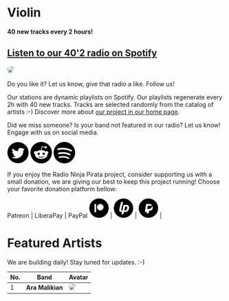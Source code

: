 # Violin

**40 new tracks every 2 hours!**


## [Listen to our 40'2 radio on Spotify](https://open.spotify.com/playlist/2si1q3goNhpM7JXl3Mz7Og?si=ycM5-swKSGqqx64ch942uA)

<a href="https://open.spotify.com/playlist/2si1q3goNhpM7JXl3Mz7Og?si=ycM5-swKSGqqx64ch942uA" target="_blank"><img src="https://mosaic.scdn.co/640/ab67616d0000b27388a470df8763a233f0dd177bab67616d0000b273e38051840ec58a50d18214a7ab67616d0000b273e925544987439d10c68af3c2ab67616d0000b273edd8e6986c952b07c2c8bc87" height="300" width="auto" style="border-radius:50%"></a>

Do you like it? Let us know, give that radio a like. Follow us!


Our stations are dynamic playlists on Spotify. Our playlists regenerate every 2h with 40 new tracks. Tracks are selected randomly from the catalog of artists :-) Discover more about [our project in our home page](https://radioninjapirata.github.io).

Did we miss someone? Is your band not featured in our radio? Let us know! Engage with us on social media.

<p>
    <a href="https://twitter.com/RNinjaPirata" target="_blank"><img src="assets/twitter_button.png" alt="twitter" height="50" width="50" /></a>
    <a href="https://www.reddit.com/r/RadioNinjaPirata/" target="_blank"><img src="assets/reddit_button.png" alt="reddit" height="50" width="50" /></a>
    <a href="https://open.spotify.com/user/pagbz485dhfowwiza5wc9cwh8?si=XVuH5a3NQ8Ohft-yPC5XBA" target="_blank"><img src="assets/spotify_button.png" alt="spotify" height="50" width="50" /></a>
</p>


If you enjoy the Radio Ninja Pirata project, consider supporting us with a small donation, we are giving our best to keep this project running! Choose your favorite donation platform bellow:

 Patreon | LiberaPay | PayPal
<a href="https://www.patreon.com/radioninjapirata" target="_blank"><img src="assets/patreon_black_logo_500x500.png" alt="patreon" height="45" width="45" /></a> | <a href="https://liberapay.com/RadioNinjaPirata/donate" target="_blank"><img src="assets/liberapay_logo_500x500.png" alt="liberapay" height="45" width="45" /></a> | <a href="https://www.paypal.com/cgi-bin/webscr?cmd=_s-xclick&hosted_button_id=TWGZ3KKDLEDUE&source=url" target="_blank"><img src="assets/paypal_black_logo_500x500.png" alt="paypal" height="45" width="45" /></a> |


# Featured Artists

We are building daily! Stay tuned for updates. :-)

No. | Band | Avatar
--- | ---- | ------
1 | **Ara Malikian** | <img src="https://i.scdn.co/image/b41d05408b5bd67316487cd625fd5b7a73e7cd44" height="100" width="auto" style="border-radius:50%">
